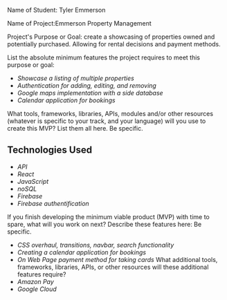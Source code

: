 Name of Student: Tyler Emmerson

Name of Project:Emmerson Property Management

Project's Purpose or Goal: create a showcasing of properties owned and potentially purchased. Allowing for rental decisions and payment methods.

List the absolute minimum features the project requires to meet this purpose or goal:
* _Showcase a listing of multiple properties_
* _Authentication for adding, editing, and removing_
* _Google maps implementation with a side database_
* _Calendar application for bookings_

What tools, frameworks, libraries, APIs, modules and/or other resources (whatever is specific to your track, and your language) will you use to create this MVP? List them all here. Be specific.
## Technologies Used

* _API_
* _React_
* _JavaScript_
* _noSQL_
* _Firebase_
* _Firebase authentification_

If you finish developing the minimum viable product (MVP) with time to spare, what will you work on next? Describe these features here: Be specific.
* _CSS overhaul, transitions, navbar, search functionality_
* _Creating a calendar application for bookings_
* _On Web Page payment method for taking cards_
What additional tools, frameworks, libraries, APIs, or other resources will these additional features require?
* _Amazon Pay_
* _Google Cloud_